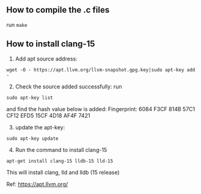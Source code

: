 ## How to compile the .c files
run `make`

## How to install clang-15
1. Add apt source address:
```
wget -O - https://apt.llvm.org/llvm-snapshot.gpg.key|sudo apt-key add - 
```
2. Check the source added successfully:
run
```
sudo apt-key list
```
and find the hash value below is added:
Fingerprint: 6084 F3CF 814B 57C1 CF12 EFD5 15CF 4D18 AF4F 7421

3. update the apt-key:
```
sudo apt-key update 
```

4. Run the command to install clang-15
```
apt-get install clang-15 lldb-15 lld-15
```
This will install clang, lld and lldb (15 release)

Ref: https://apt.llvm.org/